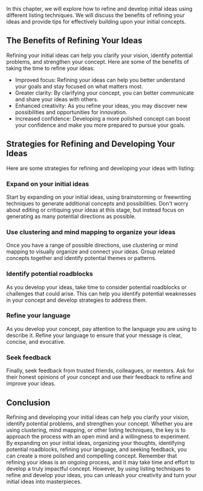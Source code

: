 
In this chapter, we will explore how to refine and develop initial ideas using different listing techniques. We will discuss the benefits of refining your ideas and provide tips for effectively building upon your initial concepts.

The Benefits of Refining Your Ideas
-----------------------------------

Refining your initial ideas can help you clarify your vision, identify potential problems, and strengthen your concept. Here are some of the benefits of taking the time to refine your ideas:

* Improved focus: Refining your ideas can help you better understand your goals and stay focused on what matters most.
* Greater clarity: By clarifying your concept, you can better communicate and share your ideas with others.
* Enhanced creativity: As you refine your ideas, you may discover new possibilities and opportunities for innovation.
* Increased confidence: Developing a more polished concept can boost your confidence and make you more prepared to pursue your goals.

Strategies for Refining and Developing Your Ideas
-------------------------------------------------

Here are some strategies for refining and developing your ideas with listing:

### Expand on your initial ideas

Start by expanding on your initial ideas, using brainstorming or freewriting techniques to generate additional concepts and possibilities. Don't worry about editing or critiquing your ideas at this stage, but instead focus on generating as many potential directions as possible.

### Use clustering and mind mapping to organize your ideas

Once you have a range of possible directions, use clustering or mind mapping to visually organize and connect your ideas. Group related concepts together and identify potential themes or patterns.

### Identify potential roadblocks

As you develop your ideas, take time to consider potential roadblocks or challenges that could arise. This can help you identify potential weaknesses in your concept and develop strategies to address them.

### Refine your language

As you develop your concept, pay attention to the language you are using to describe it. Refine your language to ensure that your message is clear, concise, and evocative.

### Seek feedback

Finally, seek feedback from trusted friends, colleagues, or mentors. Ask for their honest opinions of your concept and use their feedback to refine and improve your ideas.

Conclusion
----------

Refining and developing your initial ideas can help you clarify your vision, identify potential problems, and strengthen your concept. Whether you are using clustering, mind mapping, or other listing techniques, the key is to approach the process with an open mind and a willingness to experiment. By expanding on your initial ideas, organizing your thoughts, identifying potential roadblocks, refining your language, and seeking feedback, you can create a more polished and compelling concept. Remember that refining your ideas is an ongoing process, and it may take time and effort to develop a truly impactful concept. However, by using listing techniques to refine and develop your ideas, you can unleash your creativity and turn your initial ideas into masterpieces.
